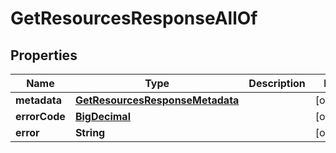 

# GetResourcesResponseAllOf

## Properties

Name | Type | Description | Notes
------------ | ------------- | ------------- | -------------
**metadata** | [**GetResourcesResponseMetadata**](GetResourcesResponseMetadata.md) |  |  [optional]
**errorCode** | [**BigDecimal**](BigDecimal.md) |  |  [optional]
**error** | **String** |  |  [optional]



